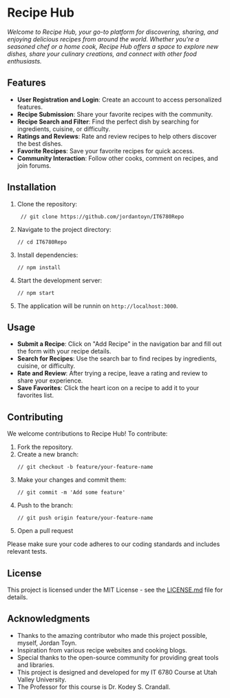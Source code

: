 # Recipe Hub

*Welcome to Recipe Hub, your go-to platform for discovering, sharing, and enjoying delicious recipes from around the world. Whether you're a seasoned chef or a home cook, Recipe Hub offers a space to explore new dishes, share your culinary creations, and connect with other food enthusiasts.*

## Features

   - **User Registration and Login**: Create an account to access personalized features.
   - **Recipe Submission**: Share your favorite recipes with the community.
   - **Recipe Search and Filter**: Find the perfect dish by searching for ingredients, cuisine, or difficulty.
   - **Ratings and Reviews**: Rate and review recipes to help others discover the best dishes.
   - **Favorite Recipes**: Save your favorite recipes for quick access.
   - **Community Interaction**: Follow other cooks, comment on recipes, and join forums.

## Installation

  1. Clone the repository:
     ``` 
      // git clone https://github.com/jordantoyn/IT6780Repo
      ```
  2. Navigate to the project directory:
      ```
      // cd IT6780Repo
      ```
  4. Install dependencies:
      ```
      // npm install
      ```
  5. Start the development server:
      ```
      // npm start
      ```
  6. The application will be runnin on `http://localhost:3000`.

## Usage

   - **Submit a Recipe**: Click on "Add Recipe" in the navigation bar and fill out the form with your recipe details.
   - **Search for Recipes**: Use the search bar to find recipes by ingredients, cuisine, or difficulty.
   - **Rate and Review**: After trying a recipe, leave a rating and review to share your experience.
   - **Save Favorites**: Click the heart icon on a recipe to add it to your favorites list.

## Contributing

   We welcome contributions to Recipe Hub! To contribute:
   1. Fork the repository.
   2. Create a new branch:
        ```
        // git checkout -b feature/your-feature-name
        ```
   3. Make your changes and commit them:
        ``` 
        // git commit -m 'Add some feature'
        ```
   4. Push to the branch:
        ```
        // git push origin feature/your-feature-name
        ```
   5. Open a pull request
     
Please make sure your code adheres to our coding standards and includes relevant tests.

## License

This project is licensed under the MIT License - see the [LICENSE.md](LICENSE.md) file for details.

## Acknowledgments

   - Thanks to the amazing contributor who made this project possible, myself, Jordan Toyn.
   - Inspiration from various recipe websites and cooking blogs.
   - Special thanks to the open-source community for providing great tools and libraries.
   - This project is designed and developed for my IT 6780 Course at Utah Valley University. 
   - The Professor for this course is Dr. Kodey S. Crandall.
